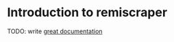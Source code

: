 # Introduction to remiscraper

TODO: write [great documentation](http://jacobian.org/writing/what-to-write/)
